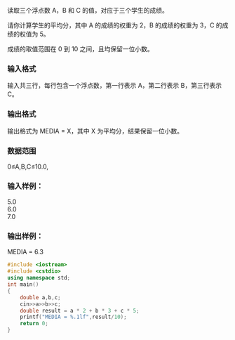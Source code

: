 读取三个浮点数 A，B 和 C 的值，对应于三个学生的成绩。

请你计算学生的平均分，其中 A 的成绩的权重为 2，B 的成绩的权重为 3，C 的成绩的权值为 5。

成绩的取值范围在 0 到 10 之间，且均保留一位小数。

### 输入格式
输入共三行，每行包含一个浮点数，第一行表示 A，第二行表示 B，第三行表示 C。

### 输出格式
输出格式为 MEDIA = X，其中 X 为平均分，结果保留一位小数。

### 数据范围
0≤A,B,C≤10.0,

### 输入样例：
5.0  
6.0  
7.0  
### 输出样例：
MEDIA = 6.3

```c++
#include <iostream>
#include <cstdio>
using namespace std;
int main()
{
    double a,b,c;
    cin>>a>>b>>c;
    double result = a * 2 + b * 3 + c * 5;
    printf("MEDIA = %.1lf",result/10);
    return 0;
}
```
